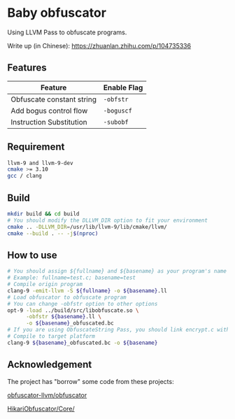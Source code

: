 # Baby obfuscator

Using LLVM Pass to obfuscate programs.

Write up (in Chinese): <https://zhuanlan.zhihu.com/p/104735336>

## Features

| Feature | Enable Flag |
| - | - |
| Obfuscate constant string | `-obfstr` |
| Add bogus control flow | `-boguscf` |
| Instruction Substitution | `-subobf` |

## Requirement

```bash
llvm-9 and llvm-9-dev
cmake >= 3.10
gcc / clang
```

## Build

```bash
mkdir build && cd build
# You should modify the DLLVM_DIR option to fit your environment
cmake .. -DLLVM_DIR=/usr/lib/llvm-9/lib/cmake/llvm/
cmake --build . -- -j$(nproc)
```

## How to use

```bash
# You should assign ${fullname} and ${basename} as your program's name
# Example: fullname=test.c; basename=test
# Compile origin program
clang-9 -emit-llvm -S ${fullname} -o ${basename}.ll
# Load obfuscator to obfuscate program
# You can change -obfstr option to other options
opt-9 -load ../build/src/libobfuscate.so \
      -obfstr ${basename}.ll \
      -o ${basename}_obfuscated.bc
# If you are using ObfuscateString Pass, you should link encrypt.c with your program
# Compile to target platform
clang-9 ${basename}_obfuscated.bc -o ${basename}
```

## Acknowledgement

The project has "borrow" some code from these projects:

[obfuscator-llvm/obfuscator](https://github.com/obfuscator-llvm/obfuscator)

[HikariObfuscator/Core/](https://github.com/HikariObfuscator/Core/)
